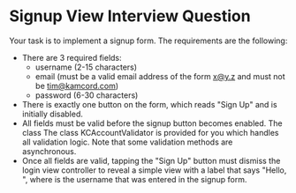 # Signup View Interview Question

Your task is to implement a signup form. The requirements are the following:

* There are 3 required fields:
  * username (2-15 characters)
  * email (must be a valid email address of the form x@y.z and must not be tim@kamcord.com)
  * password (6-30 characters)
* There is exactly one button on the form, which reads "Sign Up" and is initially disabled.
* All fields must be valid before the signup button becomes enabled. The class
  The class KCAccountValidator is provided for you which handles all validation
  logic. Note that some validation methods are asynchronous.
* Once all fields are valid, tapping the "Sign Up" button must dismiss the
  login view controller to reveal a simple view with a label that says "Hello,
  <username>", where <username> is the username that was entered in the signup
  form.

